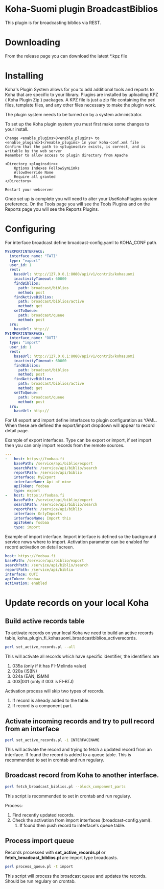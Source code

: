 # Koha-Suomi plugin BroadcastBiblios

This plugin is for broadcasting biblios via REST.

# Downloading

From the release page you can download the latest \*.kpz file

# Installing

Koha's Plugin System allows for you to add additional tools and reports to Koha that are specific to your library. Plugins are installed by uploading KPZ ( Koha Plugin Zip ) packages. A KPZ file is just a zip file containing the perl files, template files, and any other files necessary to make the plugin work.

The plugin system needs to be turned on by a system administrator.

To set up the Koha plugin system you must first make some changes to your install.

    Change <enable_plugins>0<enable_plugins> to <enable_plugins>1</enable_plugins> in your koha-conf.xml file
    Confirm that the path to <pluginsdir> exists, is correct, and is writable by the web server
    Remember to allow access to plugin directory from Apache

    <Directory <pluginsdir>>
        Options Indexes FollowSymLinks
        AllowOverride None
        Require all granted
    </Directory>

    Restart your webserver

Once set up is complete you will need to alter your UseKohaPlugins system preference. On the Tools page you will see the Tools Plugins and on the Reports page you will see the Reports Plugins.

# Configuring

For interface broadcast define broadcast-config.yaml to KOHA_CONF path.

```yaml
MYEXPORTINTERFACE:
  interface_name: "TATI"
  type: "export"
  user_id: 1
  rest:
    baseUrl: http://127.0.0.1:8080/api/v1/contrib/kohasuomi
    inactivityTimeout: 60000
    findBiblios: 
      path: broadcast/biblios
      method: post
    findActiveBiblios:
      path: broadcast/biblios/active
      method: get
    setToQueue:
      path: broadcast/queue
      method: post
  sru:
    baseUrl: http://
MYIMPORTINTERFACE:
  interface_name: "OUTI"
  type: "import"
  user_id: 1
  rest:
    baseUrl: http://127.0.0.1:8080/api/v1/contrib/kohasuomi
    inactivityTimeout: 60000
    findBiblios: 
      path: broadcast/biblios
      method: post
    findActiveBiblios:
      path: broadcast/biblios/active
      method: get
    setToQueue:
      path: broadcast/queue
      method: post
  sru:
    baseUrl: http://
```



For UI export and import define interfaces to plugin configuration as YAML. When these are defined the export/import dropdown will appear to record detail page.

Example of export interfaces. Type can be export or import, if set import then you can only import records from the remote sources.

```yaml
---
-   host: https://foobaa.fi
    basePath: /service/api/biblio/export
    searchPath: /service/api/biblio/search
    reportPath: /service/api/biblio
    interface: MyExport
    interfaceName: Api of mine
    apiToken: foobaa
    type: export
-   host: https://foobaa.fi
    basePath: /service/api/biblio/export
    searchPath: /service/api/biblio/search
    reportPath: /service/api/biblio
    interface: OnlyImports
    interfaceName: Import this
    apiToken: foobaa
    type: import
```

Example of import interface. Import interface is defined so the background service nows where to import. Activation parameter can be enabled for record activation on detail screen.

```yaml
host: https://foobaa.fi
basePath: /service/api/biblio/export
searchPath: /service/api/biblio/search
reportPath: /service/api/biblio
interface: OUTI
apiToken: foobaa
activation: enabled
```

# Update records on your local Koha

## Build active records table

To activate records on your local Koha we need to build an active records table, koha_plugin_fi_kohasuomi_broadcastbiblios_activerecords.

```sh
perl set_active_records.pl --all
```

This will activate all records which have specific identifier, the identifiers are

1. 035a (only if it has FI-Melinda value)
2. 020a (ISBN)
3. 024a (EAN, ISMN)
4. 003|001 (only if 003 is FI-BTJ)

Activation process will skip two types of records.

1. If record is already added to the table.
2. If record is a component part.

## Activate incoming records and try to pull record from an interface

```sh
perl set_active_records.pl -i INTERFACENAME
```

This will activate the record and trying to fetch a updated record from an interface. If found the record is added to a queue table.
This is recommended to set in crontab and run regulary.

## Broadcast record from Koha to another interface.

```bash
perl fetch_broadcast_biblios.pl --block_component_parts
```
This script is recommended to set in crontab and run regulary.

Process:
1. Find recently updated records.
2. Check the activation from import interfaces (broadcast-config.yaml).
    1. If found then push record to interface's queue table.

## Process import queue

Records processed with **set_active_records.pl** or **fetch_broadcast_biblios.pl** are import type broadcasts.

```sh
perl process_queue.pl -t import
```

This script will process the broadcast queue and updates the records. Should be run regulary on crontab.